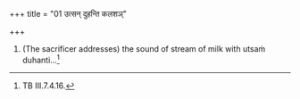 +++
title = "01 उत्सन् दुहन्ति कलशञ्"

+++
1. (The sacrificer addresses) the sound of stream of milk with utsaṁ duhanti...[^1]  

[^1]: TB III.7.4.16.

